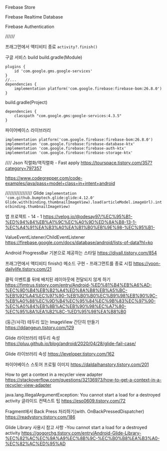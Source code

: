Firebase Store

Firebase Realtime Database

Firebase Authentication

//////

프래그먼에서 액티비티 종료
`activity?.finish()`






구글 서비스 build
build.gradle(Module)
```
plugins {
    id 'com.google.gms.google-services'
}
//...
dependencies {
    implementation platform('com.google.firebase:firebase-bom:26.8.0')
}
```

build.gradle(Project)
```
dependencies {
    classpath "com.google.gms:google-services:4.3.5"
}
```

파이어베이스 라이브러리
```
implementation platform('com.google.firebase:firebase-bom:26.8.0')
implementation 'com.google.firebase:firebase-database-ktx'
implementation 'com.google.firebase:firebase-auth-ktx'
implementation 'com.google.firebase:firebase-storage-ktx'
```



////
Json 직렬화/역직렬화 - Fast apply
https://tourspace.tistory.com/357?category=797357

https://www.codegrepper.com/code-examples/java/pass+model+class+in+intent+android





/////////////////
Glide
`implementation 'com.github.bumptech.glide:glide:4.12.0'`
`Glide.with(binding.thumbnailImageView).load(articleModel.imageUrl).into(binding.thumbnailImageView)`

앱 프로젝트 - 14 - 1
https://velog.io/@odesay97/%EC%95%B1-%ED%94%84%EB%A1%9C%EC%A0%9D%ED%8A%B8-13-1-%EC%A4%91%EA%B3%A0%EA%B1%B0%EB%9E%98-%EC%95%B1-

ValueEventListener/ChildEventListener
https://firebase.google.com/docs/database/android/lists-of-data?hl=ko

Android ProgressBar 기본으로 제공하는 스타일
https://diyall.tistory.com/854

프래그먼에서 액티비티 finish() 메소드 구현 - 프래그먼트를 종료 시킴
https://yoon-dailylife.tistory.com/21

클릭 이벤트를 뒤에 배치된 레이아웃에 전달되지 않게 하기
https://fimtrus.tistory.com/entry/Android-%ED%81%B4%EB%A6%AD-%EC%9D%B4%EB%B2%A4%ED%8A%B8%EB%A5%BC-%EB%92%A4%EC%97%90-%EB%B0%B0%EC%B9%98%EB%90%9C-%EB%A0%88%EC%9D%B4%EC%95%84%EC%9B%83%EC%97%90-%EC%A0%84%EB%8B%AC%EB%90%98%EC%A7%80-%EC%95%8A%EA%B2%8C-%ED%95%98%EA%B8%B0

(둥근/사각) 테두리 있는 ImageView 간단히 만들기
https://ddangeun.tistory.com/129

Glide 라이브러리 테두리 속성
https://pluu.github.io/blog/android/2020/04/28/glide-fail-case/

Glide 라이브러리 속성
https://leveloper.tistory.com/162

파이어베이스 스토어 프로필 이미지
https://daldalhanstory.tistory.com/201

How to get a context in a recycler view adapter
https://stackoverflow.com/questions/32136973/how-to-get-a-context-in-a-recycler-view-adapter



java.lang.IllegalArgumentException: You cannot start a load for a destroyed activity
글라이드 컨텍스트 팁
https://eso0609.tistory.com/72


Fragment에서 Back Press 처리하기(with. OnBackPressedDispatcher)
https://readystory.tistory.com/186

Glide Library 사용시 참고 사항
-You cannot start a load for a destroyed activity
https://gogorchg.tistory.com/entry/Android-Glide-Library-%EC%82%AC%EC%9A%A9%EC%8B%9C-%EC%B0%B8%EA%B3%A0-%EC%82%AC%ED%95%AD

